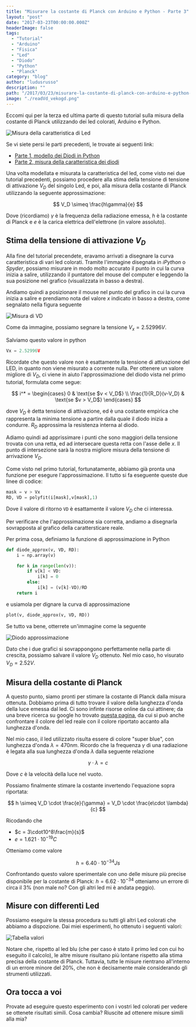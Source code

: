 ```yaml
---
title: "Misurare la costante di Planck con Arduino e Python - Parte 3"
layout: "post"
date: "2017-03-23T00:00:00.000Z"
headerImage: false
tags:
  - "Tutorial"
  - "Arduino"
  - "Fisica"
  - "Led"
  - "Diodo"
  - "Python"
  - "Planck"
category: "blog"
author: "ludusrusso"
description: ""
path: "/2017/03/23/misurare-la-costante-di-planck-con-arduino-e-python-parte-3/"
image: "./readVd_vekogd.png"
---
```


Eccomi qui per la terza ed ultima parte di questo tutorial sulla misura della costante di Planck utilizzando dei led colorati, Arduino e Python.

![Misura della caratteristica di Led](./WhatsApp_Image_2017-03-22_at_00.29.13_qmfajj.jpg)

Se vi siete persi le parti precedenti, le trovate ai seguenti link:

- [Parte 1, modello dei Diodi in Python](https://www.ludusrusso.dev/2017/02/22/misurare-la-costante-di-planck-con-arduino-e-python-parte-1)
- [Parte 2, misura della caratteristica dei diodi](https://www.ludusrusso.dev/2017/03/21/misurare-la-costante-di-planck-con-arduino-e-python-parte-2)

Una volta modellata e misurata la caratteristica del led, come visto nei due tutorial precedenti, possiamo procedere alla stima della tensione di tensione di attivazione $V_D$ del singolo Led, e poi, alla misura della costante di Planck utilizzando la seguente approssimazione:

$$
V_D \simeq \frac{h\gamma}{e}
$$

Dove (ricordiamo) $\gamma$ è la frequenza della radiazione emessa, $h$ è la costante di Planck e $e$ è la carica elettrica dell'elettrone (in valore assoluto).

## Stima della tensione di attivazione $V_D$

Alla fine del tutorial precendete, eravamo arrivati a disegnare la curva caratteristica di vari led colorati.
Tramite l'immagine disegnata in _iPython_ o _Spyder_, possiamo misurare in modo molto accurato il punto in cui la curva inizia a salire, utilizzando il puntatore del mouse del computer e leggendo la sua posizione nel grafico (visualizzata in basso a destra).

Andiamo quindi a posizionare il mouse nel punto del grafico in cui la curva inizia a salire e prendiamo nota del valore $x$ indicato in basso a destra, come segnalato nella figura seguente

![Misura di VD](./readVd_vekogd.png)

Come da immagine, possiamo segnare la tensione $V_x = 2.52996V$.

Salviamo questo valore in python

```python
Vx = 2.52996V
```

Ricordate che questo valore non è esattamente la tensione di attivazione del LED, in quanto non viene misurato a corrente nulla. Per ottenere un valore migliore di $V_D$, ci viene in aiuto l'approssimazione del diodo vista nel primo tutorial, formulata come segue:

$$
i^* =
\begin{cases}
	0 & \text{se $v < V_D$} \\
	\frac{1}{R_D}(v-V_D) & \text{se $v > V_D$}
\end{cases}
$$

dove $V_D$ è detta tensione di attivazione, ed è una costante empirica che rappresenta la minima tensione a partire dalla quale il diodo inizia a condurre. $R_D$ approssima la resistenza interna al diodo.

Adiamo quindi ad apprissimare i punti che sono maggiori della tensione trovata con una retta, ed ad intersecare questa retta con l'asse delle $x$. Il punto di intersezione sarà la nostra migliore misura della tensione di arrivazione $V_D$.

Come visto nel primo tutorial, fortunatamente, abbiamo già pronta una funzione per esegure l'approssimazione. Il tutto si fa eseguente queste due linee di codice:

```python
mask = v > Vx
RD, VD = polyfit(i[mask],v[mask],1)
```

Dove il valore di ritorno `VD` è esattamente il valore $V_D$ che ci interessa.

Per verificare che l'approssimazione sia corretta, andiamo a disegnarla sovrapposta al grafico della carattersticare reale.

Per prima cosa, definiamo la funzione di approssimazione in Python

```python
def diode_approx(v, VD, RD):
    i = np.array(v)

    for k in range(len(v)):
        if v[k] < VD:
            i[k] = 0
        else:
            i[k] = (v[k]-VD)/RD
    return i
```

e usiamola per dignare la curva di approssimazione

```python
plot(v, diode_approx(v, VD, RD))
```

Se tutto va bene, otterrete un'immagine come la seguente

![Diodo approssimazione](./approx_diodo_reale_mectuj.png)

Dato che i due grafici si sovrappongono perfettamente nella parte di crescita, possiamo salvare il valore $V_D$ ottenuto. Nel mio caso, ho visurato $V_D= 2.52V$.

## Misura della costante di Planck

A questo punto, siamo pronti per stimare la costante di Planck dalla misura ottenuta. Dobbiamo prima di tutto trovare il valore della lunghezza d'onda della luce emessa dal led. Ci sono infinte risorse online da cui attinere; da una breve ricerca su google ho trovato [questa pagina](http://www.theledlight.com/color_chart.html), da cui si può anche confrontare il colore del led reale con il colore riportato accanto alla lunghezza d'onda.

Nel mio caso, il led utilizzato risulta essere di colore "super blue", con lunghezza d'onda $\lambda=470nm$. Ricordo che la frequenza $\gamma$ di una radiazione è legata alla sua lunghezza d'onda $\lambda$ dalla seguente relazione

$$
\gamma\cdot\lambda = c
$$

Dove $c$ è la velocità della luce nel vuoto.

Possiamo finalmente stimare la costante invertendo l'equazione sopra riportata:

$$
h \simeq V_D \cdot \frac{e}{\gamma} = V_D \cdot \frac{e\cdot \lambda}{c}
$$

Ricodando che

- $c = 3\cdot10^8\frac{m}{s}$
- $e = 1.621\cdot 10^{-19} C$

Otteniamo come valore

$$
h = 6.40 \cdot 10^{-34} Js
$$

Confrontando questo valore sperimentale con uno delle misure più precise disponibile per la costante di Planck: $h=6.62\cdot 10^{-34}$ otteniamo un errore di circa il $3\%$ (non male no? Con gli altri led mi è andata peggio).

## Misure con differenti Led

Possiamo eseguire la stessa procedura su tutti gli altri Led colorati che abbiamo a dispozione. Dai miei esperimenti, ho ottenuto i seguenti valori:

![Tabella valori](./Schermata_2017-03-24_alle_00.22.19_mrjd5a.png)

Notare che, rispetto al led blu (che per caso è stato il primo led con cui ho eseguito il calcolo), le altre misure risultano più lontane rispetto alla stima precisa della costante di Planck. Tuttavia, tutte le misure rientrano all'interno di un errore minore del 20%, che non è decisamente male considerando gli strumenti utilizzati.

## Ora tocca a voi

Provate ad eseguire questo esperimento con i vostri led colorati per vedere se ottenete risultati simili. Cosa cambia? Riuscite ad ottenere misure simili alla mia?
